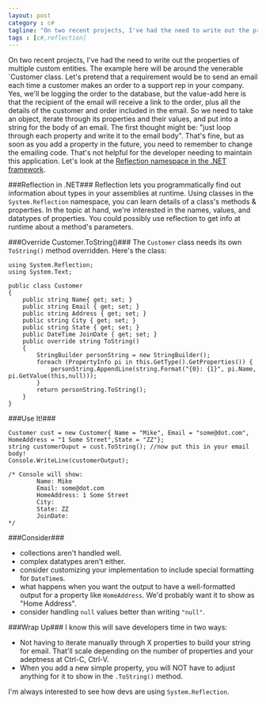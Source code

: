```yaml
---
layout: post
category : c#
tagline: "On two recent projects, I've had the need to write out the properties of multiple custom entities."
tags : [c#,reflection]
---
```


On two recent projects, I've had the need to write out the properties of multiple custom entities. The example here will be around the venerable `Customer class. Let's pretend that a requirement would be to send an email each time a customer makes an order to a support rep in your company. Yes, we'll be logging the order to the database, but the value-add here is that the recipient of the email will receive a link to the order, plus all the details of the customer and order included in the email.
So we need to take an object, iterate through its properties and their values, and put into a string for the body of an email. 
The first thought might be: "just loop through each property and write it to the email body". That's fine, but as soon as you add a property in the future, you need to remember to change the emailing code. That's not helpful for the developer needing to maintain this application. Let's look at the [Reflection namespace in the .NET framework](http://msdn.microsoft.com/en-us/library/system.reflection.aspx). 

###Reflection in .NET###
Reflection lets you programmatically find out information about types in your assemblies at runtime. Using classes in the `System.Reflection` namespace, you can learn details of a class's methods &amp; properties. In the topic at hand, we're interested in the names, values, and datatypes of properties. You could possibly use reflection to get info at runtime about a method's parameters. 

###Override Customer.ToString()###
The `Customer` class needs its own `ToString()` method overridden. Here's the class: 
  
    using System.Reflection; 
    using System.Text;
    
    public class Customer
    {
        public string Name{ get; set; } 
        public string Email { get; set; }
        public string Address { get; set; } 
        public string City { get; set; } 
        public string State { get; set; } 
        public DateTime JoinDate { get; set; }
        public override string ToString() 
        {
            StringBuilder personString = new StringBuilder(); 
            foreach (PropertyInfo pi in this.GetType().GetProperties()) {        
                personString.AppendLine(string.Format("{0}: {1}", pi.Name, pi.GetValue(this,null))); 
            } 
            return personString.ToString(); 
        }
    }

###Use It!###

    Customer cust = new Customer{ Name = "Mike", Email = "some@dot.com", HomeAddress = "1 Some Street",State = "ZZ"};
    string customerOuput = cust.ToString(); //now put this in your email body!
    Console.WriteLine(customerOutput);
    
    /* Console will show:     
            Name: Mike
            Email: some@dot.com      
            HomeAddress: 1 Some Street      
            City:       
            State: ZZ      
            JoinDate:       
    */  

###Consider###

* collections aren't handled well. 
* complex datatypes aren't either.
* consider customizing your implementation to include special formatting for `DateTime`s.
* what happens when you want the output to have a well-formatted output for a property like `HomeAddress`. We'd probably want it to show as "Home Address".
* consider handling `null` values better than writing `"null"`.

###Wrap Up###
I know this will save developers time in two ways:
 
* Not having to iterate manually through X properties to build your string for email. That'll scale depending on the number of properties and your adeptness at Ctrl-C, Ctrl-V. 
* When you add a new simple property, you will NOT have to adjust anything for it to show in the `.ToString()` method.
 
I'm always interested to see how devs are using `System.Reflection`. 
